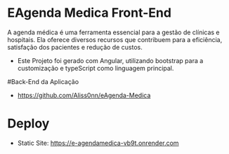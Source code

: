 # EAgenda Medica Front-End
A agenda médica é uma ferramenta essencial para a gestão de clínicas e hospitais. Ela oferece diversos recursos que contribuem para a eficiência, satisfação dos pacientes e redução de custos.
 * Este Projeto foi gerado com Angular, utilizando bootstrap para a customização e typeScript como linguagem principal.

#Back-End da Aplicação
* https://github.com/Aliss0nn/eAgenda-Medica

# Deploy
* Static Site: https://e-agendamedica-vb9t.onrender.com
